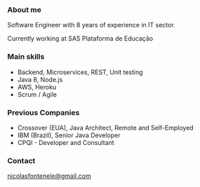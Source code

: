### About me
Software Engineer with 8 years of experience in IT sector.

Currently working at SAS Plataforma de Educação

### Main skills
- Backend, Microservices, REST, Unit testing
- Java 8, Node.js
- AWS, Heroku
- Scrum / Agile

### Previous Companies
- Crossover (EUA), Java Architect, Remote and Self-Employed
- IBM (Brazil), Senior Java Developer
- CPQI - Developer and Consultant

### Contact
nicolasfontenele@gmail.com
